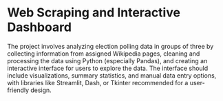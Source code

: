 # Web Scraping and Interactive Dashboard

The project involves analyzing election polling data in groups of three by collecting information from assigned Wikipedia pages, cleaning and processing the data using Python (especially Pandas), and creating an interactive interface for users to explore the data. The interface should include visualizations, summary statistics, and manual data entry options, with libraries like Streamlit, Dash, or Tkinter recommended for a user-friendly design.
